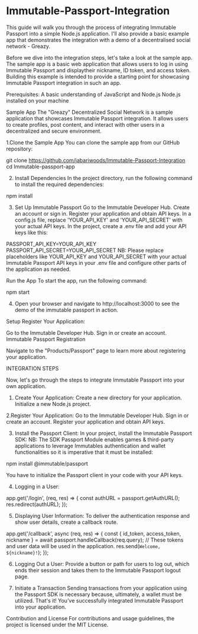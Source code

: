 # Immutable-Passport-Integration
This guide will walk you through the process of integrating Immutable Passport into a simple Node.js application. I'll also provide a basic example app that demonstrates the integration with a demo of a decentralised social network - Greazy.

Before we dive into the integration steps, let's take a look at the sample app. The sample app is a basic web application that allows users to log in using Immutable Passport and displaytheir nickname, ID token, and access token. Building this example is intended to provide a starting point for showcasing Immutable Passport integration in such an app. 

Prerequisites:
A basic understanding of JavaScript and Node.js
Node.js installed on your machine

Sample App
The "Greazy" Decentralized Social Network is a sample application that showcases Immutable Passport integration. It allows users to create profiles, post content, and interact with other users in a decentralized and secure environment.


1.Clone the Sample App
You can clone the sample app from our GitHub repository:

git clone https://github.com/jabariwoods/Immutable-Passport-Integration
cd Immutable-passport-app


2. Install Dependencies
In the project directory, run the following command to install the required dependencies:

npm install

3. Set Up Immutable Passport
Go to the Immutable Developer Hub.
Create an account or sign in.
Register your application and obtain API keys.
In a config.js file, replace 'YOUR_API_KEY' and 'YOUR_API_SECRET' with your actual API keys.
In the project, create a .env file and add your API keys like this:

PASSPORT_API_KEY=YOUR_API_KEY
PASSPORT_API_SECRET=YOUR_API_SECRET
NB: Please replace placeholders like YOUR_API_KEY and YOUR_API_SECRET with your actual Immutable Passport API keys in your .env file and configure other parts of the application as needed. 

Run the App
To start the app, run the following command:

npm start

4. Open your browser and navigate to http://localhost:3000 to see the demo of the immutable passport in action.

Setup
Register Your Application:

Go to the Immutable Developer Hub.
Sign in or create an account.
Immutable Passport Registration

Navigate to the "Products/Passport" page to learn more about registering your application.

INTEGRATION STEPS

Now, let's go through the steps to integrate Immutable Passport into your own application.

1. Create Your Application:
Create a new directory for your application.
Initialize a new Node.js project.

2.Register Your Application:
Go to the Immutable Developer Hub.
Sign in or create an account.
Register your application and obtain API keys.

3. Install the Passport Client:
In your project, install the Immutable Passport SDK:    NB: The SDK Passport Module enables games & third-party applications to leverage Immutables authentication and wallet functionalities so it is imperative that it must be installed:

npm install @immutable/passport

You have to initialize the Passport client in your code with your API keys.

4. Logging in a User:

app.get('/login', (req, res) => {
  const authURL = passport.getAuthURL();
  res.redirect(authURL);
});

5. Displaying User Information:
To deliver the authentication response and show user details, create a callback route.

app.get('/callback', async (req, res) => {
  const { id_token, access_token, nickname } = await passport.handleCallback(req.query);
  // These tokens and user data will be used in the application. 
  res.send(`Welcome, ${nickname}!`);
});

6. Logging Out a User:
Provide a button or path for users to log out, which ends their session and takes them to the Immutable Passport logout page.

7. Initiate a Transaction
Sending transactions from your application using the Passport SDK is necessary because, ultimately, a wallet must be utilized.
That's it! You've successfully integrated Immutable Passport into your application.

Contribution and License
For contributions and usage guidelines, the project is licensed under the MIT License.
